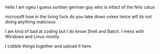 hello I am sgeu I guess
sorbian german guy who is infact of the felis catus 

microsoft how in the living fuck do you take down vxkex twice wtf its not doing anything malicious

I am kind of bad at coding but I do know Shell and Batch.
I mess with Windows and Linux mostly

I cobble things together and upload it here.
